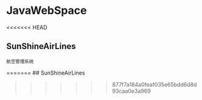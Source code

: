 # JavaWebSpace
<<<<<<< HEAD
## SunShineAirLines
    航空管理系统
=======
    ## SunShineAirLines
>>>>>>> 877f7a184a0feaf035e65bdd6d8d93caa0e3a969
    